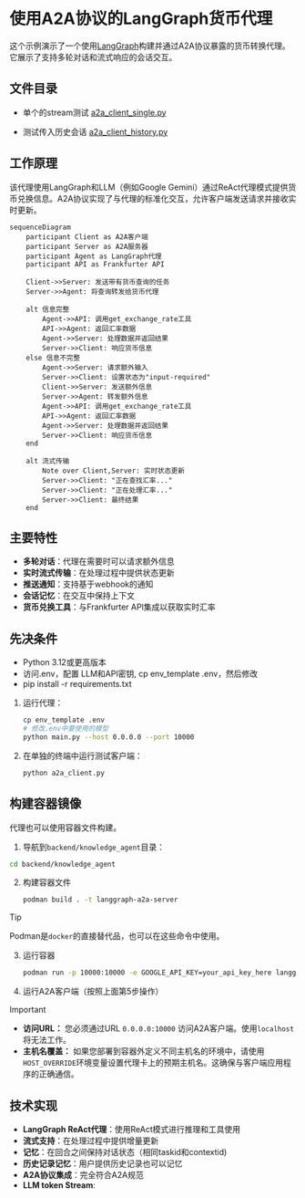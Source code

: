 # 使用A2A协议的LangGraph货币代理

这个示例演示了一个使用[LangGraph](https://langchain-ai.github.io/langgraph/)构建并通过A2A协议暴露的货币转换代理。它展示了支持多轮对话和流式响应的会话交互。

## 文件目录

* 单个的stream测试
[a2a_client_single.py](a2a_client_single.py)

* 测试传入历史会话
[a2a_client_history.py](a2a_client_history.py)


## 工作原理

该代理使用LangGraph和LLM（例如Google Gemini）通过ReAct代理模式提供货币兑换信息。A2A协议实现了与代理的标准化交互，允许客户端发送请求并接收实时更新。

```mermaid
sequenceDiagram
    participant Client as A2A客户端
    participant Server as A2A服务器
    participant Agent as LangGraph代理
    participant API as Frankfurter API

    Client->>Server: 发送带有货币查询的任务
    Server->>Agent: 将查询转发给货币代理

    alt 信息完整
        Agent->>API: 调用get_exchange_rate工具
        API->>Agent: 返回汇率数据
        Agent->>Server: 处理数据并返回结果
        Server->>Client: 响应货币信息
    else 信息不完整
        Agent->>Server: 请求额外输入
        Server->>Client: 设置状态为"input-required"
        Client->>Server: 发送额外信息
        Server->>Agent: 转发额外信息
        Agent->>API: 调用get_exchange_rate工具
        API->>Agent: 返回汇率数据
        Agent->>Server: 处理数据并返回结果
        Server->>Client: 响应货币信息
    end

    alt 流式传输
        Note over Client,Server: 实时状态更新
        Server->>Client: "正在查找汇率..."
        Server->>Client: "正在处理汇率..."
        Server->>Client: 最终结果
    end
```


## 主要特性

- **多轮对话**：代理在需要时可以请求额外信息
- **实时流式传输**：在处理过程中提供状态更新
- **推送通知**：支持基于webhook的通知
- **会话记忆**：在交互中保持上下文
- **货币兑换工具**：与Frankfurter API集成以获取实时汇率

## 先决条件

- Python 3.12或更高版本
- 访问.env，配置 LLM和API密钥, cp env_template .env，然后修改
- pip install -r requirements.txt


1. 运行代理：

   ```bash
   cp env_template .env
   # 修改.env中要使用的模型
   python main.py --host 0.0.0.0 --port 10000
   ```


2. 在单独的终端中运行测试客户端：

   ```bash
   python a2a_client.py
   ```


## 构建容器镜像

代理也可以使用容器文件构建。

1. 导航到`backend/knowledge_agent`目录：

  ```bash
  cd backend/knowledge_agent
  ```


2. 构建容器文件

    ```bash
    podman build . -t langgraph-a2a-server
    ```


> [!Tip]  
> Podman是`docker`的直接替代品，也可以在这些命令中使用。

3. 运行容器

    ```bash
    podman run -p 10000:10000 -e GOOGLE_API_KEY=your_api_key_here langgraph-a2a-server
    ```


4. 运行A2A客户端（按照上面第5步操作）

> [!Important]
> * **访问URL：** 您必须通过URL `0.0.0.0:10000` 访问A2A客户端。使用`localhost`将无法工作。
> * **主机名覆盖：** 如果您部署到容器外定义不同主机名的环境中，请使用`HOST_OVERRIDE`环境变量设置代理卡上的预期主机名。这确保与客户端应用程序的正确通信。

## 技术实现

- **LangGraph ReAct代理**：使用ReAct模式进行推理和工具使用
- **流式支持**：在处理过程中提供增量更新
- **记忆**：在回合之间保持对话状态（相同taskid和contextid)
- **历史记录记忆**：用户提供历史记录也可以记忆
- **A2A协议集成**：完全符合A2A规范
- **LLM token Stream**: 
